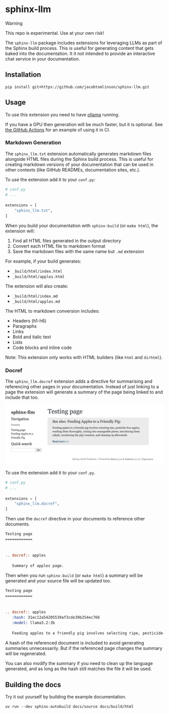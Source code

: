 # sphinx-llm

> [!WARNING]  
> This repo is experimental. Use at your own risk!

The `sphinx-llm` package includes extensions for leveraging LLMs as part of the Sphinx build process. 
This is useful for generating content that gets baked into the documentation. It it not intended to provide
an interactive chat service in your documentation.

## Installation

```console
pip install git+https://github.com/jacobtomlinson/sphinx-llm.git
```

## Usage

To use this extension you need to have [ollama](https://github.com/ollama/ollama) running.

If you have a GPU then generation will be much faster, but it is optional. See [the GitHub Actions](.github/workflows/build-docs.yml) for an example of using it in CI.

### Markdown Generation

The `sphinx_llm.txt` extension automatically generates markdown files alongside HTML files during the Sphinx build process. This is useful for creating markdown versions of your documentation that can be used in other contexts (like GitHub READMEs, documentation sites, etc.).

To use the extension add it to your `conf.py`:

```python
# conf.py
# ...

extensions = [
    "sphinx_llm.txt",
]
```

When you build your documentation with `sphinx-build` (or `make html`), the extension will:

1. Find all HTML files generated in the output directory
2. Convert each HTML file to markdown format
3. Save the markdown files with the same name but `.md` extension

For example, if your build generates:
- `_build/html/index.html`
- `_build/html/apples.html`

The extension will also create:
- `_build/html/index.md`
- `_build/html/apples.md`

The HTML to markdown conversion includes:
- Headers (h1-h6)
- Paragraphs
- Links
- Bold and italic text
- Lists
- Code blocks and inline code

Note: This extension only works with HTML builders (like `html` and `dirhtml`).

### Docref

The `sphinx_llm.docref` extension adds a directive for summarising and referencing other pages in your documentation.
Instead of just linking to a page the extension will generate a summary of the page being linked to and include that too.

![](docs/source/_static/images/pig-feeding-summary.png)

To use the extension add it to your `conf.py`.

```python
# conf.py
# ...

extensions = [
    "sphinx_llm.docref",
]
```

Then use the `docref` directive in your documents to reference other documents.

```rst
Testing page
============


.. docref:: apples
   
   Summary of apples page.
```

Then when you run `sphinx-build` (or `make html`) a summary will be generated and your source file will be updated too.

```rst
Testing page
============


.. docref:: apples
   :hash: 31ec12a54205539af3cde39b254ec766
   :model: llama3.2:3b
   
   Feeding apples to a friendly pig involves selecting ripe, pesticide-free apples, washing them thoroughly, cutting into manageable pieces, introducing them calmly, monitoring the pig's reaction, and cleaning up afterwards.
```

A hash of the referenced document is included to avoid generating summaries unnecessarily. But if the referenced page changes the summary will be regenerated.

You can also modify the summary if you need to clean up the language generated, and as long as the hash still matches the file it will be used.

## Building the docs

Try it out yourself by building the example documentation.

```console
uv run --dev sphinx-autobuild docs/source docs/build/html
```
